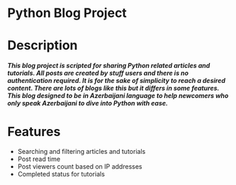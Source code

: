 # Python Blog Project


# Description

<h4><em>This blog project is scripted for sharing Python related articles and tutorials. All posts are created by stuff users and there is no authentication required. It is for the sake of simplicity to reach a desired content. There are lots of blogs like this but it differs in some features. This blog designed to be in Azerbaijani language to help newcomers who only speak Azerbaijani to dive into Python with ease.</em></h4>


# Features

- Searching and filtering articles and tutorials
- Post read time
- Post viewers count based on IP addresses
- Completed status for tutorials




